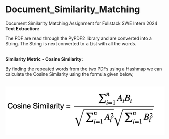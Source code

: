 # Document_Similarity_Matching
 Document Similarity Matching Assignment for Fullstack SWE Intern 2024
 <br>
 <b>Text Extraction:</b>
 <p> The PDF are read through the PyPDF2 library and are converted into a String. The String is next converted to a List with all the words.</p><br>
 <b>Similarity Metric - Cosine Similarity:</b>
 <p> By finding the repeated words from the two PDFs using a Hashmap we can calculate the Cosine Similarity using the formula given below,</p><br>
 <img src="./assets/Cosine_Similarity.png">
